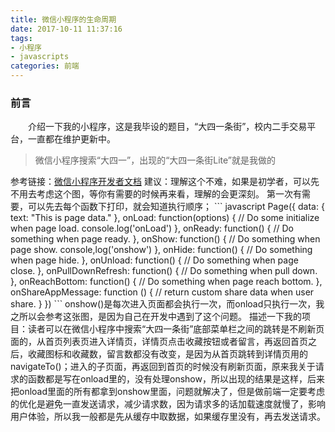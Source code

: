 ```yaml
---
title: 微信小程序的生命周期
date: 2017-10-11 11:37:16
tags:
- 小程序
- javascripts
categories: 前端
---
```

### 前言 ###
&emsp;&emsp;介绍一下我的小程序，这是我毕设的题目，“大四一条街”，校内二手交易平台，一直都在维护更新中。
> 微信小程序搜索“大四一”，出现的“大四一条街Lite”就是我做的

<p hidden><!--more--></p>
参考链接：<a href="https://mp.weixin.qq.com/debug/wxadoc/dev/framework/app-service/page.html">微信小程序开发者文档</a>
建议：理解这个不难，如果是初学者，可以先不用去考虑这个图，等你有需要的时候再来看，理解的会更深刻。
第一次有需要，可以先去每个函数下打印，就会知道执行顺序；
``` javascript
Page({
  data: {
    text: "This is page data."
  },
  onLoad: function(options) {
    // Do some initialize when page load.
    console.log('onLoad')
  },
  onReady: function() {
    // Do something when page ready.
  },
  onShow: function() {
    // Do something when page show.
    console,log('onshow')
  },
  onHide: function() {
    // Do something when page hide.
  },
  onUnload: function() {
    // Do something when page close.
  },
  onPullDownRefresh: function() {
    // Do something when pull down.
  },
  onReachBottom: function() {
    // Do something when page reach bottom.
  },
  onShareAppMessage: function () {
   // return custom share data when user share.
  }
})
```
onshow()是每次进入页面都会执行一次，而onload只执行一次，我之所以会参考这张图，是因为自己在开发中遇到了这个问题。
描述一下我的项目：读者可以在微信小程序中搜索“大四一条街”底部菜单栏之间的跳转是不刷新页面的，从首页列表页进入详情页，详情页点击收藏按钮或者留言，再返回首页之后，收藏图标和收藏数，留言数都没有改变，是因为从首页跳转到详情页用的navigateTo()；进入的子页面，再返回到首页的时候没有刷新页面，原来我关于请求的函数都是写在onload里的，没有处理onshow，所以出现的结果是这样，后来把onload里面的所有都拿到onshow里面，问题就解决了，但是做前端一定要考虑的优化是避免一直发送请求，减少请求数，因为请求多的话加载速度就慢了，影响用户体验，所以我一般都是先从缓存中取数据，如果缓存里没有，再去发送请求。
